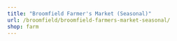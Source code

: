 ```yaml
---
title: "Broomfield Farmer's Market (Seasonal)"
url: /broomfield/broomfield-farmers-market-seasonal/
shop: farm
---
```

